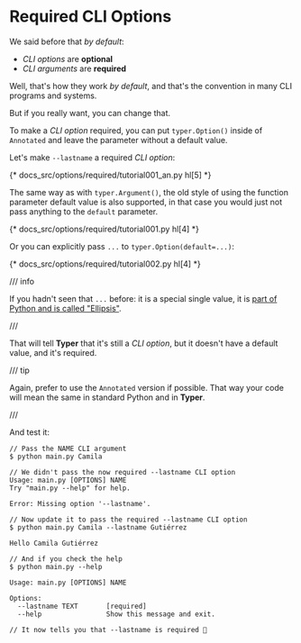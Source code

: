 # Required CLI Options

We said before that *by default*:

* *CLI options* are **optional**
* *CLI arguments* are **required**

Well, that's how they work *by default*, and that's the convention in many CLI programs and systems.

But if you really want, you can change that.

To make a *CLI option* required, you can put `typer.Option()` inside of `Annotated` and leave the parameter without a default value.

Let's make `--lastname` a required *CLI option*:

{* docs_src/options/required/tutorial001_an.py hl[5] *}

The same way as with `typer.Argument()`, the old style of using the function parameter default value is also supported, in that case you would just not pass anything to the `default` parameter.

{* docs_src/options/required/tutorial001.py hl[4] *}

Or you can explicitly pass `...` to `typer.Option(default=...)`:

{* docs_src/options/required/tutorial002.py hl[4] *}

/// info

If you hadn't seen that `...` before: it is a special single value, it is <a href="https://docs.python.org/3/library/constants.html#Ellipsis" class="external-link" target="_blank">part of Python and is called "Ellipsis"</a>.

///

That will tell **Typer** that it's still a *CLI option*, but it doesn't have a default value, and it's required.

/// tip

Again, prefer to use the `Annotated` version if possible. That way your code will mean the same in standard Python and in **Typer**.

///

And test it:

<div class="termy">

```console
// Pass the NAME CLI argument
$ python main.py Camila

// We didn't pass the now required --lastname CLI option
Usage: main.py [OPTIONS] NAME
Try "main.py --help" for help.

Error: Missing option '--lastname'.

// Now update it to pass the required --lastname CLI option
$ python main.py Camila --lastname Gutiérrez

Hello Camila Gutiérrez

// And if you check the help
$ python main.py --help

Usage: main.py [OPTIONS] NAME

Options:
  --lastname TEXT       [required]
  --help                Show this message and exit.

// It now tells you that --lastname is required 🎉
```

</div>
